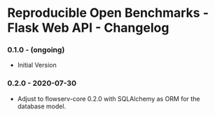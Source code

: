 # Reproducible Open Benchmarks - Flask Web API - Changelog

### 0.1.0 - (ongoing)

* Initial Version


### 0.2.0 - 2020-07-30

* Adjust to flowserv-core 0.2.0 with SQLAlchemy as ORM for the database model.
